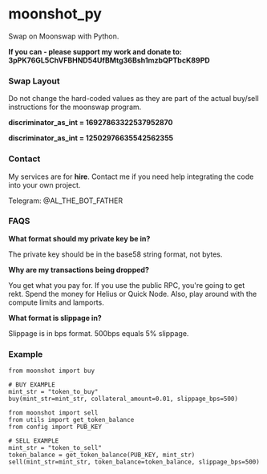 # moonshot_py
Swap on Moonswap with Python. 

**If you can - please support my work and donate to: 3pPK76GL5ChVFBHND54UfBMtg36Bsh1mzbQPTbcK89PD**

### Swap Layout

Do not change the hard-coded values as they are part of the actual buy/sell instructions for the moonswap program. 

**discriminator_as_int = 16927863322537952870**

**discriminator_as_int = 12502976635542562355**

### Contact

My services are for **hire**. Contact me if you need help integrating the code into your own project. 

Telegram: @AL_THE_BOT_FATHER

### FAQS

**What format should my private key be in?** 

The private key should be in the base58 string format, not bytes. 

**Why are my transactions being dropped?** 

You get what you pay for. If you use the public RPC, you're going to get rekt. Spend the money for Helius or Quick Node. Also, play around with the compute limits and lamports.

**What format is slippage in?** 

Slippage is in bps format. 500bps equals 5% slippage. 

### Example

```
from moonshot import buy

# BUY EXAMPLE
mint_str = "token_to_buy"
buy(mint_str=mint_str, collateral_amount=0.01, slippage_bps=500)

```
```
from moonshot import sell
from utils import get_token_balance
from config import PUB_KEY

# SELL EXAMPLE
mint_str = "token_to_sell"
token_balance = get_token_balance(PUB_KEY, mint_str)
sell(mint_str=mint_str, token_balance=token_balance, slippage_bps=500)

```
